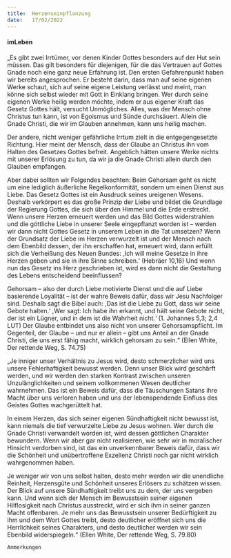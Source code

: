 ```yaml
---
title:  Herzenseinpflanzung
date:   17/02/2022
---
```


#### imLeben

„Es gibt zwei Irrtümer, vor denen Kinder Gottes besonders auf der Hut sein müssen. Das gilt besonders für diejenigen, für die das Vertrauen auf Gottes Gnade noch eine ganz neue Erfahrung ist. Den ersten Gefahrenpunkt haben wir bereits angesprochen. Er besteht darin, dass man auf seine eigenen Werke schaut, sich auf seine eigene Leistung verlässt und meint, man könne sich selbst wieder mit Gott in Einklang bringen. Wer durch seine eigenen Werke heilig werden möchte, indem er aus eigener Kraft das Gesetz Gottes hält, versucht Unmögliches. Alles, was der Mensch ohne Christus tun kann, ist von Egoismus und Sünde durchsäuert. Allein die Gnade Christi, die wir im Glauben annehmen, kann uns heilig machen.

Der andere, nicht weniger gefährliche Irrtum zielt in die entgegengesetzte Richtung. Hier meint der Mensch, dass der Glaube an Christus ihn vom Halten des Gesetzes Gottes befreit. Angeblich hätten unsere Werke nichts mit unserer Erlösung zu tun, da wir ja die Gnade Christi allein durch den Glauben empfangen.

Aber dabei sollten wir Folgendes beachten: Beim Gehorsam geht es nicht um eine lediglich äußerliche Regelkonformität, sondern um einen Dienst aus Liebe. Das Gesetz Gottes ist ein Ausdruck seines ureigenen Wesens. Deshalb verkörpert es das große Prinzip der Liebe und bildet die Grundlage der Regierung Gottes, die sich über den Himmel und die Erde erstreckt. Wenn unsere Herzen erneuert werden und das Bild Gottes widerstrahlen und die göttliche Liebe in unserer Seele eingepflanzt worden ist – werden wir dann nicht Gottes Gesetz in unserem Leben in die Tat umsetzen? Wenn der Grundsatz der Liebe im Herzen verwurzelt ist und der Mensch nach dem Ebenbild dessen, der ihn erschaffen hat, erneuert wird, dann erfüllt sich die Verheißung des Neuen Bundes: ,Ich will meine Gesetze in ihre Herzen geben und sie in ihre Sinne schreiben.‘ (Hebräer 10,16) Und wenn nun das Gesetz ins Herz geschrieben ist, wird es dann nicht die Gestaltung des Lebens entscheidend beeinflussen?

Gehorsam – also der durch Liebe motivierte Dienst und die auf Liebe basierende Loyalität – ist der wahre Beweis dafür, dass wir Jesu Nachfolger sind. Deshalb sagt die Bibel auch: ,Das ist die Liebe zu Gott, dass wir seine Gebote halten.‘ ,Wer sagt: Ich habe ihn erkannt, und hält seine Gebote nicht, der ist ein Lügner, und in dem ist die Wahrheit nicht.‘ (1. Johannes 5,3; 2,4 LUT) Der Glaube entbindet uns also nicht von unserer Gehorsamspflicht. Im Gegenteil, der Glaube – und nur er allein – gibt uns Anteil an der Gnade Christi, die uns erst fähig macht, wirklich gehorsam zu sein.“ (Ellen White, Der rettende Weg, S. 74.75)


„Je inniger unser Verhältnis zu Jesus wird, desto schmerzlicher wird uns unsere Fehlerhaftigkeit bewusst werden. Denn unser Blick wird geschärft werden, und wir werden den starken Kontrast zwischen unseren Unzulänglichkeiten und seinem vollkommenen Wesen deutlicher wahrnehmen. Das ist ein Beweis dafür, dass die Täuschungen Satans ihre Macht über uns verloren haben und uns der lebenspendende Einfluss des Geistes Gottes wachgerüttelt hat.

In einem Herzen, das sich seiner eigenen Sündhaftigkeit nicht bewusst ist, kann niemals die tief verwurzelte Liebe zu Jesus wohnen. Wer durch die Gnade Christi verwandelt worden ist, wird dessen göttlichen Charakter bewundern. Wenn wir aber gar nicht realisieren, wie sehr wir in moralischer Hinsicht verdorben sind, ist das ein unverkennbarer Beweis dafür, dass wir die Schönheit und unübertroffene Exzellenz Christi noch gar nicht wirklich wahrgenommen haben.

Je weniger wir von uns selbst halten, desto mehr werden wir die unendliche Reinheit, Herzensgüte und Schönheit unseres Erlösers zu schätzen wissen. Der Blick auf unsere Sündhaftigkeit treibt uns zu dem, der uns vergeben kann. Und wenn sich der Mensch im Bewusstsein seiner eigenen Hilflosigkeit nach Christus ausstreckt, wird er sich ihm in seiner ganzen Macht offenbaren. Je mehr uns das Bewusstsein unserer Bedürftigkeit zu ihm und dem Wort Gottes treibt, desto deutlicher eröffnet sich uns die Herrlichkeit seines Charakters, und desto deutlicher werden wir sein Ebenbild widerspiegeln.“ (Ellen White, Der rettende Weg, S. 79.80)


`Anmerkungen`
